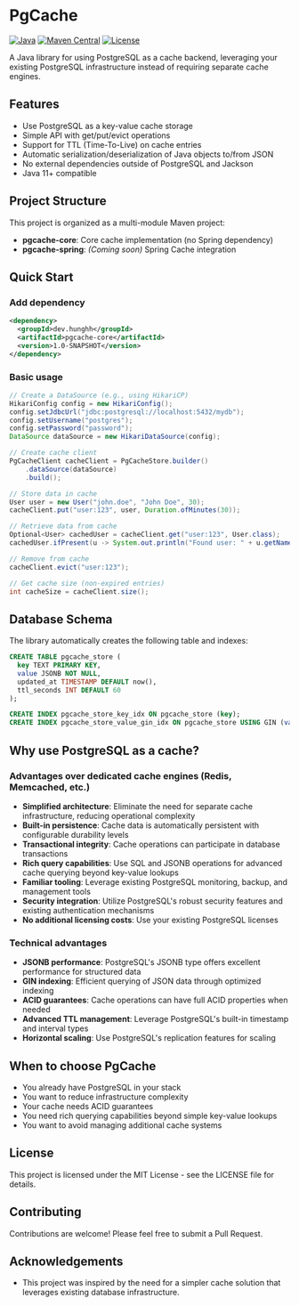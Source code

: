 # PgCache

[![Java](https://img.shields.io/badge/Java-11%2B-blue.svg)](https://www.oracle.com/java/)
[![Maven Central](https://img.shields.io/badge/Maven%20Central-Coming%20Soon-orange.svg)](https://search.maven.org/)
[![License](https://img.shields.io/badge/License-MIT-green.svg)](LICENSE)

A Java library for using PostgreSQL as a cache backend, leveraging your existing PostgreSQL infrastructure instead of requiring separate cache engines.

## Features

- Use PostgreSQL as a key-value cache storage
- Simple API with get/put/evict operations
- Support for TTL (Time-To-Live) on cache entries
- Automatic serialization/deserialization of Java objects to/from JSON
- No external dependencies outside of PostgreSQL and Jackson
- Java 11+ compatible

## Project Structure

This project is organized as a multi-module Maven project:

- **pgcache-core**: Core cache implementation (no Spring dependency)
- **pgcache-spring**: *(Coming soon)* Spring Cache integration

## Quick Start

### Add dependency

```xml
<dependency>
  <groupId>dev.hunghh</groupId>
  <artifactId>pgcache-core</artifactId>
  <version>1.0-SNAPSHOT</version>
</dependency>
```

### Basic usage

```java
// Create a DataSource (e.g., using HikariCP)
HikariConfig config = new HikariConfig();
config.setJdbcUrl("jdbc:postgresql://localhost:5432/mydb");
config.setUsername("postgres");
config.setPassword("password");
DataSource dataSource = new HikariDataSource(config);

// Create cache client
PgCacheClient cacheClient = PgCacheStore.builder()
    .dataSource(dataSource)
    .build();

// Store data in cache
User user = new User("john.doe", "John Doe", 30);
cacheClient.put("user:123", user, Duration.ofMinutes(30));

// Retrieve data from cache
Optional<User> cachedUser = cacheClient.get("user:123", User.class);
cachedUser.ifPresent(u -> System.out.println("Found user: " + u.getName()));

// Remove from cache
cacheClient.evict("user:123");

// Get cache size (non-expired entries)
int cacheSize = cacheClient.size();
```

## Database Schema

The library automatically creates the following table and indexes:

```sql
CREATE TABLE pgcache_store (
  key TEXT PRIMARY KEY,
  value JSONB NOT NULL,
  updated_at TIMESTAMP DEFAULT now(),
  ttl_seconds INT DEFAULT 60
);

CREATE INDEX pgcache_store_key_idx ON pgcache_store (key);
CREATE INDEX pgcache_store_value_gin_idx ON pgcache_store USING GIN (value jsonb_path_ops);
```

## Why use PostgreSQL as a cache?

### Advantages over dedicated cache engines (Redis, Memcached, etc.)

- **Simplified architecture**: Eliminate the need for separate cache infrastructure, reducing operational complexity
- **Built-in persistence**: Cache data is automatically persistent with configurable durability levels
- **Transactional integrity**: Cache operations can participate in database transactions
- **Rich query capabilities**: Use SQL and JSONB operations for advanced cache querying beyond key-value lookups
- **Familiar tooling**: Leverage existing PostgreSQL monitoring, backup, and management tools
- **Security integration**: Utilize PostgreSQL's robust security features and existing authentication mechanisms
- **No additional licensing costs**: Use your existing PostgreSQL licenses

### Technical advantages

- **JSONB performance**: PostgreSQL's JSONB type offers excellent performance for structured data
- **GIN indexing**: Efficient querying of JSON data through optimized indexing
- **ACID guarantees**: Cache operations can have full ACID properties when needed
- **Advanced TTL management**: Leverage PostgreSQL's built-in timestamp and interval types
- **Horizontal scaling**: Use PostgreSQL's replication features for scaling

## When to choose PgCache

- You already have PostgreSQL in your stack
- You want to reduce infrastructure complexity
- Your cache needs ACID guarantees
- You need rich querying capabilities beyond simple key-value lookups
- You want to avoid managing additional cache systems

## License

This project is licensed under the MIT License - see the LICENSE file for details.

## Contributing

Contributions are welcome! Please feel free to submit a Pull Request.

## Acknowledgements

- This project was inspired by the need for a simpler cache solution that leverages existing database infrastructure.
